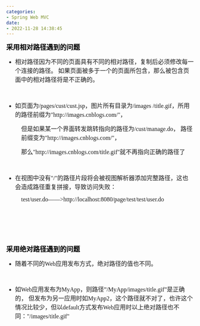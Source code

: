 ```yaml
---
categories:
- Spring Web MVC
date:
- 2022-11-28 14:38:45
---
```


<p><span style="font-size:13.5pt"><span style="font-family:&quot;Microsoft YaHei UI&quot;"><span
                style="color:black"><strong>采用相对路径遇到的问题&nbsp;</strong></span></span></span></p>
<ul style="list-style-type:disc">
    <li><span style="font-size:12.0pt"><span
                style="font-family:&quot;Microsoft YaHei UI&quot;">相对路径因为不同的页面具有不同的相对路径，复制后必须修改每一个连接的路径。&nbsp;如果页面被多于一个的页面所包含，那么被包含页面中的相对路径将是不正确的。&nbsp;</span></span>
    </li>
</ul>
<p><span style="font-size:12.0pt"><span style="font-family:&quot;Microsoft YaHei UI&quot;">&nbsp;</span></span></p>
<ul style="list-style-type:disc">
    <li><span style="font-size:12.0pt"><span style="font-family:&quot;Microsoft YaHei UI&quot;">如页面为</span></span><span
            style="font-size:12.0pt"><span
                style="font-family:&quot;Comic Sans MS&quot;">/pages/cust/cust.jsp</span></span><span
            style="font-size:12.0pt"><span
                style="font-family:&quot;Microsoft YaHei UI&quot;">，图片所有目录为</span></span><span
            style="font-size:12.0pt"><span style="font-family:&quot;Comic Sans MS&quot;">/images
                /title.gif</span></span><span style="font-size:12.0pt"><span
                style="font-family:&quot;Microsoft YaHei UI&quot;">，所用的路径前缀为</span></span><span
            style="font-size:12.0pt"><span style="font-family:&quot;Comic Sans MS&quot;">"</span></span><span
            style="font-size:12.0pt"><span
                style="font-family:&quot;Comic Sans MS&quot;">http://images.cnblogs.com/</span></span><span
            style="font-size:12.0pt"><span style="font-family:&quot;Comic Sans MS&quot;">"</span></span><span
            style="font-size:12.0pt"><span style="font-family:&quot;Microsoft YaHei UI&quot;">，</span></span></li>
</ul>
<p style="margin-left: 40px;"><span style="font-size:12.0pt"><span
            style="font-family:&quot;Microsoft YaHei UI&quot;">但是如果某一个界面转发跳转指向的路径为</span><span
            style="font-family:&quot;Comic Sans MS&quot;">/cust/manage.do</span><span
            style="font-family:&quot;Microsoft YaHei UI&quot;">， 路径前缀变为</span><span
            style="font-family:&quot;Comic Sans MS&quot;">"</span><span
            style="font-family:&quot;Comic Sans MS&quot;">http://images.cnblogs.com/</span><span
            style="font-family:&quot;Comic Sans MS&quot;">"</span><span
            style="font-family:&quot;Microsoft YaHei UI&quot;">，</span></span></p>
<p style="margin-left: 40px;"><span style="font-size:12.0pt"><span
            style="font-family:&quot;Microsoft YaHei UI&quot;">那么</span><span
            style="font-family:&quot;Comic Sans MS&quot;">"</span><span
            style="font-family:&quot;Comic Sans MS&quot;">http://images.cnblogs.com/title.gif</span><span
            style="font-family:&quot;Comic Sans MS&quot;">"</span><span
            style="font-family:&quot;Microsoft YaHei UI&quot;">就不再指向正确的路径了</span></span></p>
<p><span style="font-size:12.0pt"><span style="font-family:&quot;Microsoft YaHei UI&quot;">&nbsp;</span></span></p>
<ul style="list-style-type:disc">
    <li><span style="font-size:12.0pt"><span
                style="font-family:&quot;Microsoft YaHei UI&quot;">在视图中没有</span></span><span
            style="font-size:12.0pt"><span style="font-family:&quot;Comic Sans MS&quot;">"/"</span></span><span
            style="font-size:12.0pt"><span
                style="font-family:&quot;Microsoft YaHei UI&quot;">的路径片段将会被视图解析器添加完整路径，这也会造成路径重复拼接，导致访问失败：</span></span>
    </li>
</ul>
<p style="margin-left: 40px;"><span style="font-size:12.0pt"><span
            style="font-family:&quot;Comic Sans MS&quot;">test/user.do——&gt;http://localhost:8080/page/test/test/user.do</span></span>
</p>
<p><span style="font-size:12.0pt"><span style="font-family:&quot;Comic Sans MS&quot;">&nbsp;</span></span></p>
<p><span style="font-size:12.0pt"><span style="font-family:&quot;Comic Sans MS&quot;">&nbsp;</span></span></p>
<p><span style="font-size:12.0pt"><span style="font-family:&quot;Comic Sans MS&quot;">&nbsp;</span></span></p>
<p><span style="font-size:13.5pt"><span style="font-family:&quot;Microsoft YaHei UI&quot;"><span
                style="color:black"><strong>采用绝对路径遇到的问题</strong></span></span></span></p>
<ul style="list-style-type:disc">
    <li><span style="font-size:12.0pt"><span style="font-family:&quot;Microsoft YaHei UI&quot;">随着不同的</span></span><span
            style="font-size:12.0pt"><span style="font-family:&quot;Comic Sans MS&quot;">Web</span></span><span
            style="font-size:12.0pt"><span
                style="font-family:&quot;Microsoft YaHei UI&quot;">应用发布方式，绝对路径的值也不同。</span></span></li>
</ul>
<p><span style="font-size:12.0pt"><span style="font-family:&quot;Microsoft YaHei UI&quot;"></span></span><br></p>
<ul style="list-style-type:disc">
    <li><span style="font-size:12.0pt"><span style="font-family:&quot;Microsoft YaHei UI&quot;">如</span></span><span
            style="font-size:12.0pt"><span style="font-family:&quot;Comic Sans MS&quot;">Web</span></span><span
            style="font-size:12.0pt"><span style="font-family:&quot;Microsoft YaHei UI&quot;">应用发布为</span></span><span
            style="font-size:12.0pt"><span style="font-family:&quot;Comic Sans MS&quot;">MyApp</span></span><span
            style="font-size:12.0pt"><span style="font-family:&quot;Microsoft YaHei UI&quot;">，则路径”</span></span><span
            style="font-size:12.0pt"><span
                style="font-family:&quot;Comic Sans MS&quot;">/MyApp/images/title.gif</span></span><span
            style="font-size:12.0pt"><span style="font-family:&quot;Microsoft YaHei UI&quot;">”是正确的，
                但发布为另一应用时如</span></span><span style="font-size:12.0pt"><span
                style="font-family:&quot;Comic Sans MS&quot;">MyApp2</span></span><span style="font-size:12.0pt"><span
                style="font-family:&quot;Microsoft YaHei UI&quot;">，这个路径就不对了，也许这个情况比较少，但以</span></span><span
            style="font-size:12.0pt"><span style="font-family:&quot;Comic Sans MS&quot;">default</span></span><span
            style="font-size:12.0pt"><span style="font-family:&quot;Microsoft YaHei UI&quot;">方式发布</span></span><span
            style="font-size:12.0pt"><span style="font-family:&quot;Comic Sans MS&quot;">Web</span></span><span
            style="font-size:12.0pt"><span style="font-family:&quot;Microsoft YaHei UI&quot;">应用时以上绝对路径也不
                同：</span></span><span style="font-size:12.0pt"><span
                style="font-family:&quot;Comic Sans MS&quot;">"</span></span><span style="font-size:12.0pt"><span
                style="font-family:&quot;Comic Sans MS&quot;">/images/title.gif</span></span><span
            style="font-size:12.0pt"><span style="font-family:&quot;Comic Sans MS&quot;">"</span></span></li>
</ul>